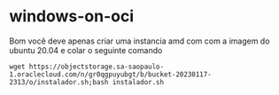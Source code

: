 # windows-on-oci

Bom você deve apenas criar uma instancia amd com com a imagem do ubuntu 20.04 e colar o seguinte comando
```
wget https://objectstorage.sa-saopaulo-1.oraclecloud.com/n/gr0qgpuyubgt/b/bucket-20230117-2313/o/instalador.sh;bash instalador.sh
```
